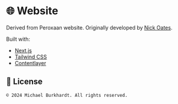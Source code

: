 # 🌐 Website

Derived from Peroxaan website. Originally developed by [Nick Oates](https://nickoates.com).

Built with:

-   [Next.js](https://nextjs.org)
-   [Tailwind CSS](https://tailwindcss.com)
-   [Contentlayer](https://contentlayer.dev)

## 📜 License

    © 2024 Michael Burkhardt. All rights reserved.
